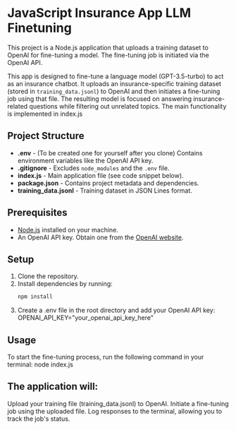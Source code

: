 # JavaScript Insurance App LLM Finetuning

This project is a Node.js application that uploads a training dataset to OpenAI for fine-tuning a model. The fine-tuning job is initiated via the OpenAI API.

This app is designed to fine-tune a language model (GPT-3.5-turbo) to act as an insurance chatbot. It uploads an insurance-specific training dataset (stored in `training_data.jsonl`) to OpenAI and then initiates a fine-tuning job using that file. The resulting model is focused on answering insurance-related questions while filtering out unrelated topics. The main functionality is implemented in index.js

## Project Structure

- **.env** - (To be created one for yourself after you clone) Contains environment variables like the OpenAI API key.
- **.gitignore** - Excludes `node_modules` and the `.env` file.
- **index.js** - Main application file (see code snippet below).
- **package.json** - Contains project metadata and dependencies.
- **training_data.jsonl** - Training dataset in JSON Lines format.

## Prerequisites

- [Node.js](https://nodejs.org/) installed on your machine.
- An OpenAI API key. Obtain one from the [OpenAI website](https://platform.openai.com/).

## Setup

1. Clone the repository.
2. Install dependencies by running:
   ```sh
   npm install
3. Create a .env file in the root directory and add your OpenAI API key: OPENAI_API_KEY="your_openai_api_key_here"

## Usage
To start the fine-tuning process, run the following command in your terminal:
node index.js

## The application will:

Upload your training file (training_data.jsonl) to OpenAI.
Initiate a fine-tuning job using the uploaded file.
Log responses to the terminal, allowing you to track the job's status.


